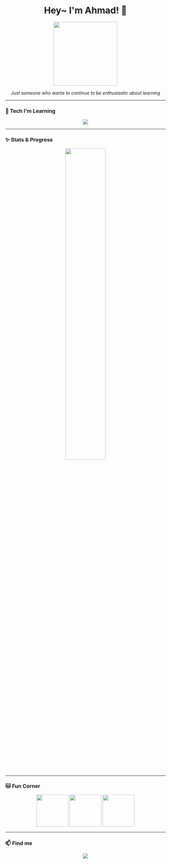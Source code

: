 <h1 align="center">Hey~ I'm Ahmad! 👋</h1>
<p align="center">
  <img src="https://media.giphy.com/media/v1.Y2lkPTc5MGI3NjExNXRiNmxuY2J3bzJ1bGRocGdwZ3FzbjUwdDF4d3R5ajVjdHpmOTQ1NiZlcD12MV9naWZzX3NlYXJjaCZjdD1n/vFKqnCdLPNOKc/giphy.gif" width="200"/>
</p>

<p align="center"><i>Just someone who wants to continue to be enthusiastic about learning</i></p>

---

### 🔧 Tech I'm Learning
<p align="center">
  <img src="https://skillicons.dev/icons?i=html,css,js,python,github&theme=dark" />
</p>

---

### ✨ Stats & Progress
<p align="center">
  <img src="https://github-readme-stats.vercel.app/api?username=ahmd1-03&show_icons=true&theme=tokyonight" width="50%" />
</p>

---

### 🐱 Fun Corner
<p align="center">
  <img src="https://media.giphy.com/media/JIX9t2j0ZTN9S/giphy.gif" width="100" />
  <img src="https://media.giphy.com/media/3oriO0OEd9QIDdllqo/giphy.gif" width="100" />
  <img src="https://media.giphy.com/media/M9GbBd9nbDrOTu1qzb/giphy.gif" width="100" />
</p>

---

### 📫 Find me
<p align="center">
  <a href="https://instagram.com/ahmd1_03" target="_blank">
    <img src="https://img.shields.io/badge/Instagram-%23E4405F?style=for-the-badge&logo=Instagram&logoColor=white" />
  </a>
</p>
